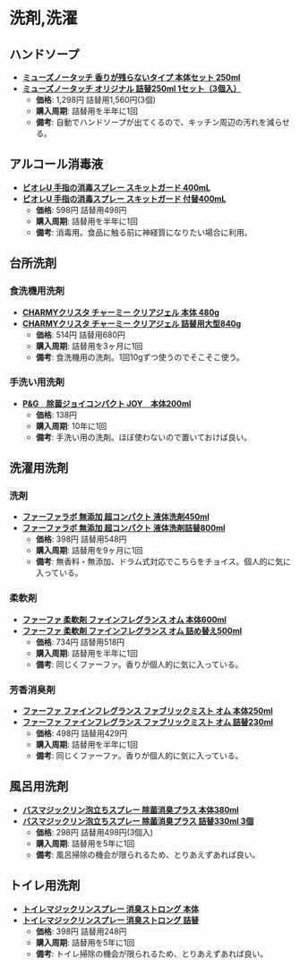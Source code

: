 洗剤,洗濯
====

ハンドソープ
----

- [**ミューズノータッチ 香りが残らないタイプ 本体セット 250ml**](https://lohaco.jp/product/2953595/)
- [**ミューズノータッチ オリジナル 詰替250ml 1セット（3個入）**](https://lohaco.jp/product/2787162/)
  - **価格**: 1,298円 詰替用1,560円(3個)
  - **購入周期**: 詰替用を半年に1回
  - **備考**: 自動でハンドソープが出てくるので、キッチン周辺の汚れを減らせる。

アルコール消毒液
----

- [**ビオレU 手指の消毒スプレー スキットガード 400mL**](https://lohaco.jp/product/3162755/)
- [**ビオレU 手指の消毒スプレー スキットガード 付替400mL**](https://lohaco.jp/product/3162737/)
  - **価格**: 598円 詰替用498円
  - **購入周期**: 詰替用を半年に1回
  - **備考**: 消毒用。食品に触る前に神経質になりたい場合に利用。


台所洗剤
----

### 食洗機用洗剤

- [**CHARMYクリスタ チャーミー クリアジェル 本体 480g**](https://lohaco.jp/product/8515464/)
- [**CHARMYクリスタ チャーミー クリアジェル 詰替用大型840g**](https://lohaco.jp/product/8515517/)
  - **価格**: 514円 詰替用680円
  - **購入周期**: 詰替用を3ヶ月に1回
  - **備考**: 食洗機用の洗剤。1回10gずつ使うのでそこそこ使う。

### 手洗い用洗剤

- [**P&G　除菌ジョイコンパクト JOY　本体200ml**](https://lohaco.jp/product/1337567/)
  - **価格**: 138円
  - **購入周期**: 10年に1回
  - **備考**: 手洗い用の洗剤。ほぼ使わないので置いておけば良い。

洗濯用洗剤
----

### 洗剤
- [**ファーファラボ 無添加 超コンパクト 液体洗剤450ml**](https://lohaco.jp/product/1463437/)
- [**ファーファラボ 無添加 超コンパクト 液体洗剤詰替800ml**](https://lohaco.jp/product/1463446/)
  - **価格**: 398円 詰替用548円
  - **購入周期**: 詰替用を9ヶ月に1回
  - **備考**: 無香料・無添加、ドラム式対応でこちらをチョイス。個人的に気に入っている。

### 柔軟剤

- [**ファーファ 柔軟剤 ファインフレグランス オム 本体600ml**](https://lohaco.jp/product/8522736/)
- [**ファーファ 柔軟剤 ファインフレグランス オム 詰め替え500ml**](https://lohaco.jp/product/8522745/)
  - **価格**: 734円 詰替用518円
  - **購入周期**: 詰替用を半年に1回
  - **備考**: 同じくファーファ。香りが個人的に気に入っている。

### 芳香消臭剤

- [**ファーファ ファインフレグランス ファブリックミスト オム 本体250ml**](https://lohaco.jp/product/9812436/)
- [**ファーファ ファインフレグランス ファブリックミスト オム 詰替230ml**](https://lohaco.jp/product/9812365/)
  - **価格**: 498円 詰替用429円
  - **購入周期**: 詰替用を半年に1回
  - **備考**: 同じくファーファ。香りが個人的に気に入っている。

風呂用洗剤
----

- [**バスマジックリン泡立ちスプレー 除菌消臭プラス 本体380ml**](https://lohaco.jp/product/1861149/)
- [**バスマジックリン泡立ちスプレー 除菌消臭プラス 詰替330ml 3個**](https://lohaco.jp/product/1861309/)
  - **価格**: 298円 詰替用498円(3個入)
  - **購入周期**: 詰替用を5年に1回
  - **備考**: 風呂掃除の機会が限られるため、とりあえずあれば良い。

トイレ用洗剤
----

- [**トイレマジックリンスプレー 消臭ストロング 本体**](https://lohaco.jp/product/1602782/)
- [**トイレマジックリンスプレー 消臭ストロング 詰替**](https://lohaco.jp/product/1602808/)
  - **価格**: 398円 詰替用248円
  - **購入周期**: 詰替用を5年に1回
  - **備考**: トイレ掃除の機会が限られるため、とりあえずあれば良い。
